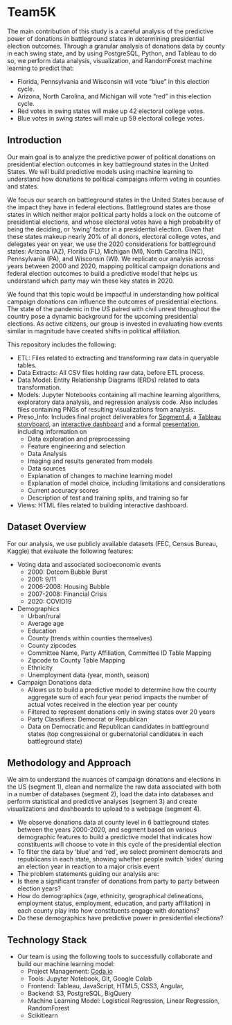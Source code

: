 # Team5K

The main contribution of this study is a careful analysis of the predictive power of donations in battleground states in determining presidential election outcomes. Through a granular analysis of donations data by county in each swing state, and by using PostgreSQL, Python, and Tableau to do so, we perform data analysis, visualization, and RandomForest machine learning to predict that:
* Florida, Pennsylvania and Wisconsin will vote “blue” in this election cycle.
* Arizona, North Carolina, and Michigan will vote “red” in this election cycle.
* Red votes in swing states will make up 42 electoral college votes.
* Blue votes in swing states will male up 59 electoral college votes.

## Introduction
Our main goal is to analyze the predictive power of political donations on presidential election outcomes in key battleground states in the United States. We will build predictive models using machine learning to understand how donations to political campaigns inform voting in counties and states. 

We focus our search on battleground states in the United States because of the impact they have in federal elections. Battleground states are those states in which neither major political party holds a lock on the outcome of presidential elections, and whose electoral votes have a high probability of being the deciding, or ‘swing’ factor in a presidential election. Given that these states makeup nearly 20% of all donors, electoral college votes, and delegates year on year, we use the 2020 considerations for battleground states: Arizona (AZ), Florida (FL), Michigan (MI), North Carolina (NC), Pennsylvania (PA), and Wisconsin (WI). We replicate our analysis across years between 2000 and 2020, mapping political campaign donations and federal election outcomes to build a predictive model that helps us understand which party may win these key states in 2020.

We found that this topic would be impactful in understanding how political campaign donations can influence the outcomes of presidential elections. The state of the pandemic in the US paired with civil unrest throughout the country pose a dynamic background for the upcoming presidential elections. As active citizens, our group is invested in evaluating how events similar in magnitude have created shifts in political affiliation.

This repository includes the following:
  * ETL: Files related to extracting and transforming raw data in queryable tables. 
  * Data Extracts: All CSV files holding raw data, before ETL process.
  * Data Model: Entity Relationship Diagrams (ERDs) related to data transformation.
  * Models: Jupyter Notebooks containing all machine learning algorithms, exploratory data analysis, and regression analysis code. Also includes files containing PNGs of resulting visualizations from analysis.
  * Preso_Info: Includes final project deliverables for [Segment 4](https://github.com/GodIsLove4U/Team5K/tree/master/final_deliverables), a [Tableau storyboard](https://public.tableau.com/profile/doris.b.cohen#!/vizhome/Team5K-FinalProject/FinalProject?publish=yes), an [interactive dashboard](http://team5k.herokuapp.com/) and a formal [presentation](https://docs.google.com/presentation/d/1ijhyfkdBBYox_7o6rQUraLtBufkcBuDwIpVaxm5wSqs/edit?usp=sharing), including information on
    * Data exploration and preprocessing
    * Feature engineering and selection
    * Data Analysis
    * Imaging and results generated from models
    * Data sources
    * Explanation of changes to machine learning model
    * Explanation of model choice, including limitations and considerations
    * Current accuracy scores
    * Description of test and training splits, and training so far
  * Views: HTML files related to building interactive dashboard.

## Dataset Overview

For our analysis, we use publicly available datasets (FEC, Census Bureau, Kaggle) that evaluate the following features:
* Voting data and associated socioeconomic events
  * 2000: Dotcom Bubble Burst
  * 2001: 9/11
  * 2006-2008: Housing Bubble
  * 2007-2008: Financial Crisis
  * 2020: COVID19
* Demographics
  * Urban/rural
  * Average age
  * Education
  * County (trends within counties themselves)
   * County zipcodes
   * Committee Name, Party Affiliation, Committee ID Table Mapping
   * Zipcode to County Table Mapping
   * Ethnicity
   * Unemployment data (year, month, season)
* Campaign Donations data
   * Allows us to build a predictive model to determine how the county aggregate sum of each four year period impacts the number of actual votes received in the election year per county
   * Filtered to represent donations only in swing states over 20 years
   * Party Classifiers: Democrat or Republican
   * Data on Democratic and Republican candidates in battleground states (top congressional or gubernatorial candidates in each battleground state)
    
## Methodology and Approach
We aim to understand the nuances of campaign donations and elections in the US (segment 1), clean and normalize the raw data associated with both in a number of databases (segment 2), load the data into databases and perform statistical and predictive analyses (segment 3) and create visualizations and dashboards to upload to a webpage (segment 4).
* We observe donations data at county level in 6 battleground states between the years 2000-2020, and segment based on various demographic features to build a predictive model that indicates how constituents will choose to vote in this cycle of the presidential election
* To filter the data by ‘blue’ and ‘red’, we select prominent democrats and republicans in each state, showing whether people switch ‘sides’ during an election year in reaction to a major crisis event
* The problem statements guiding our analysis are:
 * Is there a significant transfer of donations from party to party between election years?
 * How do demographics (age, ethnicity, geographical delineations, employment status, employment, education, and party affiliation) in each county play into how constituents engage with donations?
 * Do these demographics have predictive power in presidential elections?

## Technology Stack
  * Our team is using the following tools to successfully collaborate and build our machine learning model:
    * Project Management: [Coda.io](http://coda.io)
    * Tools: Jupyter Notebook, Git, Google Colab
    * Frontend: Tableau, JavaScript, HTML5, CSS3, Angular, 
    * Backend: S3, PostgreSQL, BigQuery
    * Machine Learning Model: Logistical Regression, Linear Regression, RandomForest
    * Scikitlearn 
